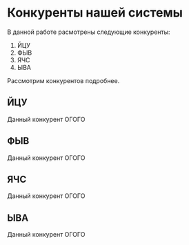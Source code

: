 ﻿# Конкуренты нашей системы
В данной работе расмотрены следующие конкуренты:
1. ЙЦУ
2. ФЫВ
3. ЯЧС
4. ЫВА

Рассмотрим конкурентов подробнее.

## ЙЦУ
Данный конкурент ОГОГО
## ФЫВ
Данный конкурент ОГОГО
## ЯЧС
Данный конкурент ОГОГО
## ЫВА
Данный конкурент ОГОГО